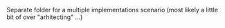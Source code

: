 Separate folder for a multiple implementations scenario
(most likely a little bit of over "arhitecting" ...)
